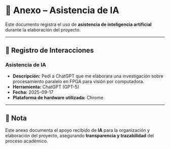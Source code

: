 # 📑 Anexo – Asistencia de IA  

Este documento registra el uso de **asistencia de inteligencia artificial** durante la elaboración del proyecto.  

---

## 📝 Registro de Interacciones  

### Asistencia de IA  
- **Descripción:** Pedí a ChatGPT que me elaborara una investigación sobre procesamiento paralelo en FPGA para visión por computadora.  
- **Herramienta:** ChatGPT (GPT-5)  
- **Fecha:** 2025-09-17  
- **Plataforma de hardware utilizada:** Chrome  

---

## 📌 Nota  

Este anexo documenta el apoyo recibido de **IA** para la organización y elaboración del proyecto, asegurando **transparencia y trazabilidad** del proceso académico.  

